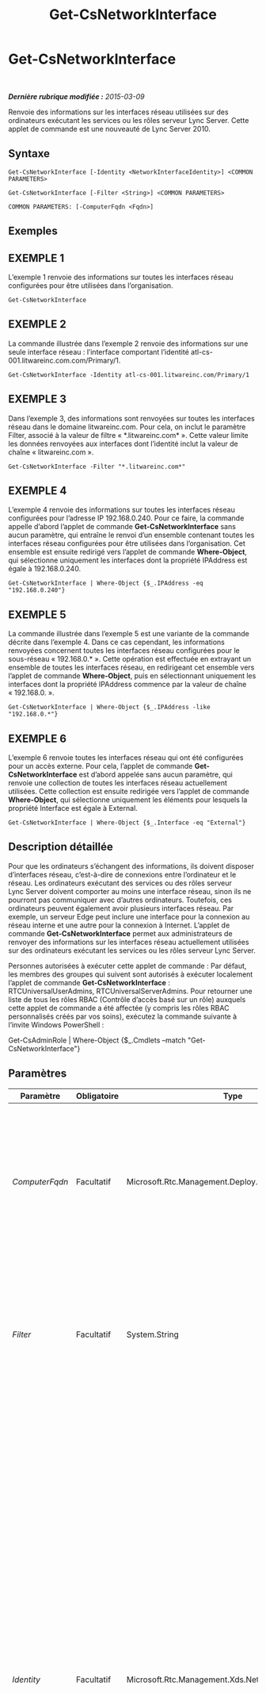 ﻿---
title: Get-CsNetworkInterface
TOCTitle: Get-CsNetworkInterface
ms:assetid: 06a5fedf-d87e-4469-9bd6-ad16c1f9a801
ms:mtpsurl: https://technet.microsoft.com/fr-fr/library/Gg398121(v=OCS.15)
ms:contentKeyID: 49296139
ms.date: 05/20/2016
mtps_version: v=OCS.15
ms.translationtype: HT
---

# Get-CsNetworkInterface

 

_**Dernière rubrique modifiée :** 2015-03-09_

Renvoie des informations sur les interfaces réseau utilisées sur des ordinateurs exécutant les services ou les rôles serveur Lync Server. Cette applet de commande est une nouveauté de Lync Server 2010.

## Syntaxe

    Get-CsNetworkInterface [-Identity <NetworkInterfaceIdentity>] <COMMON PARAMETERS>

    Get-CsNetworkInterface [-Filter <String>] <COMMON PARAMETERS>

    COMMON PARAMETERS: [-ComputerFqdn <Fqdn>]

## Exemples

## EXEMPLE 1

L’exemple 1 renvoie des informations sur toutes les interfaces réseau configurées pour être utilisées dans l’organisation.

    Get-CsNetworkInterface

## EXEMPLE 2

La commande illustrée dans l’exemple 2 renvoie des informations sur une seule interface réseau : l’interface comportant l’identité atl-cs-001.litwareinc.com.com/Primary/1.

    Get-CsNetworkInterface -Identity atl-cs-001.litwareinc.com/Primary/1

## EXEMPLE 3

Dans l’exemple 3, des informations sont renvoyées sur toutes les interfaces réseau dans le domaine litwareinc.com. Pour cela, on inclut le paramètre Filter, associé à la valeur de filtre « \*.litwareinc.com\* ». Cette valeur limite les données renvoyées aux interfaces dont l’identité inclut la valeur de chaîne « litwareinc.com ».

    Get-CsNetworkInterface -Filter "*.litwareinc.com*"

## EXEMPLE 4

L’exemple 4 renvoie des informations sur toutes les interfaces réseau configurées pour l’adresse IP 192.168.0.240. Pour ce faire, la commande appelle d’abord l’applet de commande **Get-CsNetworkInterface** sans aucun paramètre, qui entraîne le renvoi d’un ensemble contenant toutes les interfaces réseau configurées pour être utilisées dans l’organisation. Cet ensemble est ensuite redirigé vers l’applet de commande **Where-Object**, qui sélectionne uniquement les interfaces dont la propriété IPAddress est égale à 192.168.0.240.

    Get-CsNetworkInterface | Where-Object {$_.IPAddress -eq "192.168.0.240"}

## EXEMPLE 5

La commande illustrée dans l’exemple 5 est une variante de la commande décrite dans l’exemple 4. Dans ce cas cependant, les informations renvoyées concernent toutes les interfaces réseau configurées pour le sous-réseau « 192.168.0.\* ». Cette opération est effectuée en extrayant un ensemble de toutes les interfaces réseau, en redirigeant cet ensemble vers l’applet de commande **Where-Object**, puis en sélectionnant uniquement les interfaces dont la propriété IPAddress commence par la valeur de chaîne « 192.168.0. ».

    Get-CsNetworkInterface | Where-Object {$_.IPAddress -like "192.168.0.*"}

## EXEMPLE 6

L’exemple 6 renvoie toutes les interfaces réseau qui ont été configurées pour un accès externe. Pour cela, l’applet de commande **Get-CsNetworkInterface** est d’abord appelée sans aucun paramètre, qui renvoie une collection de toutes les interfaces réseau actuellement utilisées. Cette collection est ensuite redirigée vers l’applet de commande **Where-Object**, qui sélectionne uniquement les éléments pour lesquels la propriété Interface est égale à External.

    Get-CsNetworkInterface | Where-Object {$_.Interface -eq "External"}

## Description détaillée

Pour que les ordinateurs s’échangent des informations, ils doivent disposer d’interfaces réseau, c’est-à-dire de connexions entre l’ordinateur et le réseau. Les ordinateurs exécutant des services ou des rôles serveur Lync Server doivent comporter au moins une interface réseau, sinon ils ne pourront pas communiquer avec d’autres ordinateurs. Toutefois, ces ordinateurs peuvent également avoir plusieurs interfaces réseau. Par exemple, un serveur Edge peut inclure une interface pour la connexion au réseau interne et une autre pour la connexion à Internet. L’applet de commande **Get-CsNetworkInterface** permet aux administrateurs de renvoyer des informations sur les interfaces réseau actuellement utilisées sur des ordinateurs exécutant les services ou les rôles serveur Lync Server.

Personnes autorisées à exécuter cette applet de commande : Par défaut, les membres des groupes qui suivent sont autorisés à exécuter localement l’applet de commande **Get-CsNetworkInterface** : RTCUniversalUserAdmins, RTCUniversalServerAdmins. Pour retourner une liste de tous les rôles RBAC (Contrôle d’accès basé sur un rôle) auxquels cette applet de commande a été affectée (y compris les rôles RBAC personnalisés créés par vos soins), exécutez la commande suivante à l’invite Windows PowerShell :

Get-CsAdminRole | Where-Object {$\_.Cmdlets –match "Get-CsNetworkInterface"}

## Paramètres


<table>
<colgroup>
<col style="width: 25%" />
<col style="width: 25%" />
<col style="width: 25%" />
<col style="width: 25%" />
</colgroup>
<thead>
<tr class="header">
<th>Paramètre</th>
<th>Obligatoire</th>
<th>Type</th>
<th>Description</th>
</tr>
</thead>
<tbody>
<tr class="odd">
<td><p><em>ComputerFqdn</em></p></td>
<td><p>Facultatif</p></td>
<td><p>Microsoft.Rtc.Management.Deploy.Fqdn</p></td>
<td><p>Nom de domaine complet de l’ordinateur sur lequel des informations d’interface réseau doivent être renvoyées. Par exemple, pour renvoyer des informations sur l’interface réseau de l’ordinateur atl-cs-001.litwareinc.com (et uniquement de cet ordinateur), utilisez la syntaxe suivante : -ComputerFqdn atl-cs-001.litwareinc.com.</p></td>
</tr>
<tr class="even">
<td><p><em>Filter</em></p></td>
<td><p>Facultatif</p></td>
<td><p>System.String</p></td>
<td><p>Vous permet d’utiliser des caractères génériques lors de la spécification de l’interface (ou des interfaces) réseau à renvoyer. Par exemple, la syntaxe suivante renvoie des informations sur l’interface réseau principale utilisée sur tous les ordinateurs exécutant un service ou un rôle serveur Lync Server : -Filter « */Primary/* ».</p></td>
</tr>
<tr class="odd">
<td><p><em>Identity</em></p></td>
<td><p>Facultatif</p></td>
<td><p>Microsoft.Rtc.Management.Xds.NetworkInterfaceIdentity</p></td>
<td><p>Identificateur unique de l’interface réseau à renvoyer. Une identité d’interface réseau se compose de trois parties :</p>
<p>Le nom de domaine complet (FQDN) de l’ordinateur proprement dit (par exemple : atl-cs-001.litwareinc.com).</p>
<p>Le « côté » interface réseau (principal, interne, externe, réseau téléphonique commuté). Le côté indique le type de trafic pour lequel le port est utilisé.</p>
<p>Le numéro de l’interface réseau pour ce côté particulier.</p>
<p>Par exemple : -Identity « atl-cs-001.litwareinc.com/Primary/1 ».</p>
<p>Les paramètres Identity, ComputerFqdn et Filter doivent être utilisés séparément. Par exemple, il n’est pas possible d’exécuter une commande utilisant simultanément ComputerFqdn et Identity. Vous ne pouvez pas non plus utiliser de caractères génériques pour spécifier l’identité. Pour employer des caractères génériques, utilisez plutôt le paramètre Filter.</p>
<p>Si vous utilisez les paramètres Identity, ComputerFqdn ou Filter, l’applet de commande <strong>Get-CsNetworkInterface</strong> renvoie des informations sur toutes les interfaces réseau actuellement utilisées sur vos ordinateurs exécutant un service ou un rôle serveur Lync Server.</p></td>
</tr>
</tbody>
</table>


## Types d’entrées

Aucun. L’applet de commande **Get-CsNetworkInterface** n’accepte pas l’entrée redirigée.

## Types de retours

L’applet de commande **Get-CsNetworkInterface** renvoie l’instance de l’objet Microsoft.Rtc.Management.Xds.DisplayNetworkInterface.

## Voir aussi

#### Autres ressources

[Get-CsComputer](get-cscomputer.md)

